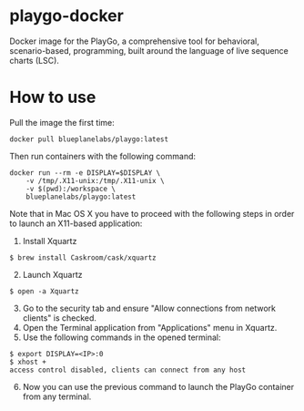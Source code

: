 # playgo-docker
 Docker image for the PlayGo, a comprehensive tool for behavioral, scenario-based, programming, built around the language of live sequence charts (LSC). 

# How to use

Pull the image the first time:

```
docker pull blueplanelabs/playgo:latest
```

Then run containers with the following command:

```
docker run --rm -e DISPLAY=$DISPLAY \
    -v /tmp/.X11-unix:/tmp/.X11-unix \
    -v $(pwd):/workspace \
    blueplanelabs/playgo:latest
```
Note that in Mac OS X you have to proceed with the following steps in order to launch an X11-based application:

1. Install Xquartz

```
$ brew install Caskroom/cask/xquartz
```

2. Launch Xquartz

```
$ open -a Xquartz
```

3. Go to the security tab and ensure "Allow connections from network clients" is checked.
4. Open the Terminal application  from "Applications" menu in Xquartz.
5. Use the following commands in the opened terminal:

```
$ export DISPLAY=<IP>:0
$ xhost +
access control disabled, clients can connect from any host
```

6. Now you can use the previous command to launch the PlayGo container from any terminal.
